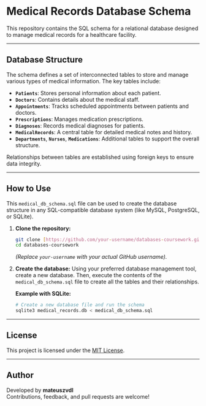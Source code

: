 # Medical Records Database Schema

This repository contains the SQL schema for a relational database designed to manage medical records for a healthcare facility.

---

## Database Structure

The schema defines a set of interconnected tables to store and manage various types of medical information. The key tables include:

-   **`Patients`**: Stores personal information about each patient.
-   **`Doctors`**: Contains details about the medical staff.
-   **`Appointments`**: Tracks scheduled appointments between patients and doctors.
-   **`Prescriptions`**: Manages medication prescriptions.
-   **`Diagnoses`**: Records medical diagnoses for patients.
-   **`MedicalRecords`**: A central table for detailed medical notes and history.
-   **`Departments`**, **`Nurses`**, **`Medications`**: Additional tables to support the overall structure.

Relationships between tables are established using foreign keys to ensure data integrity.

---

## How to Use

This `medical_db_schema.sql` file can be used to create the database structure in any SQL-compatible database system (like MySQL, PostgreSQL, or SQLite).

1.  **Clone the repository:**
    ```bash
    git clone [https://github.com/your-username/databases-coursework.git](https://github.com/your-username/databases-coursework.git)
    cd databases-coursework
    ```
    *(Replace `your-username` with your actual GitHub username).*

2.  **Create the database:**
    Using your preferred database management tool, create a new database. Then, execute the contents of the `medical_db_schema.sql` file to create all the tables and their relationships.

    **Example with SQLite:**
    ```bash
    # Create a new database file and run the schema
    sqlite3 medical_records.db < medical_db_schema.sql
    ```

---

## License

This project is licensed under the [MIT License](LICENSE).

---

## Author

Developed by **mateuszvdl**  
Contributions, feedback, and pull requests are welcome!
